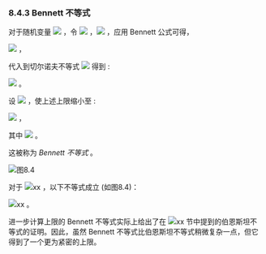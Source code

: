 ### 8.4.3 Bennett 不等式


对于随机变量 <img src="http://latex.codecogs.com/gif.latex?x_i" style="border:none;"> ，令 <img src="http://latex.codecogs.com/gif.latex?\left|x_i-E[x_i]\right|\leq%20a" style="border:none;"> ，<img src="http://latex.codecogs.com/gif.latex?i=1,\ldots,n" style="border:none;"> ，应用 Bennett 公式可得，  

<img src="http://latex.codecogs.com/gif.latex?E\left[\exp(t(x_i-E[x_i]))\right]\leq\exp(V[x_i]\frac{\exp(ta)-1-ta}{a^{2}})" style="border:none;"> ，  

代入到切尔诺夫不等式 <img src="http://latex.codecogs.com/gif.latex?(8.10)" style="border:none;"> 得到 :   

<img src="http://latex.codecogs.com/gif.latex?Pr(\tilde{x}-E[\tilde{x}]\geq\varepsilon)\leq\exp(\sum_{i=1}^{n}V[x_i]\frac{\exp(ta)-1-ta}{a^{2}}-t\varepsilon)" style="border:none;"> 。  

设 <img src="http://latex.codecogs.com/gif.latex?t=\frac{1}{a}\log(\frac{a\varepsilon}{\sum_{i=1}^{n}V[x_i]}+1)" style="border:none;"> ，使上述上限缩小至 :  

<img src="http://latex.codecogs.com/gif.latex?Pr(\tilde{x}-E[\tilde{x}]\geq\varepsilon)\leq\exp(-\frac{\sum_{i=1}^{n}V[x_i]}{a^{2}}h(\frac{a\varepsilon}{\sum_{i=1}^{n}V[x_i]}))" style="border:none;"> ，  

其中 <img src="http://latex.codecogs.com/gif.latex?h(u)=(1+u)\log(1+u)-u" style="border:none;"> 。  

这被称为 *Bennett 不等式* 。  

![图8.4](图8.4.png)  

对于 <img src="http://latex.codecogs.com/gif.latex?在此插入Latex公式" style="border:none;">xx ，以下不等式成立 (如图8.4)：  

<img src="http://latex.codecogs.com/gif.latex?在此插入Latex公式" style="border:none;">xx 。  

进一步计算上限的 Bennett 不等式实际上给出了在 <img src="http://latex.codecogs.com/gif.latex?在此插入Latex公式" style="border:none;">xx 节中提到的伯恩斯坦不等式的证明。因此，虽然 Bennett 不等式比伯恩斯坦不等式稍微复杂一点，但它得到了一个更为紧密的上限。
